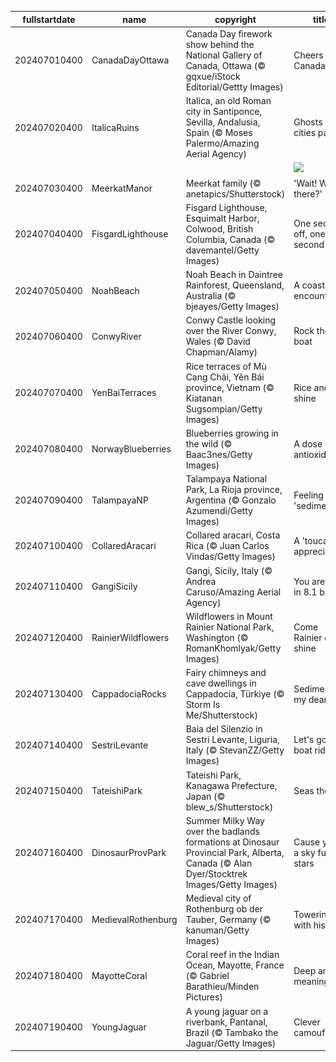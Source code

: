 |fullstartdate|name|copyright|title|image|
|--|--|--|--|--|
202407010400|CanadaDayOttawa|Canada Day firework show behind the National Gallery of Canada, Ottawa (© gqxue/iStock Editorial/Gettty Images)|Cheers to Canada!|![](/en-CA/2024/07/202407010400CanadaDayOttawa.jpg)|
202407020400|ItalicaRuins|Italica, an old Roman city in Santiponce, Sevilla, Andalusia, Spain (© Moses Palermo/Amazing Aerial Agency)|Ghosts of cities past|![](/en-CA/2024/07/202407020400ItalicaRuins.jpg)|
||||![](/en-CA/2024/07/.jpg)|
202407030400|MeerkatManor|Meerkat family (© anetapics/Shutterstock)|'Wait! Who's there?'|![](/en-CA/2024/07/202407030400MeerkatManor.jpg)|
202407040400|FisgardLighthouse|Fisgard Lighthouse, Esquimalt Harbor, Colwood, British Columbia, Canada (© davemantel/Getty Images)|One second off, one second on|![](/en-CA/2024/07/202407040400FisgardLighthouse.jpg)|
202407050400|NoahBeach|Noah Beach in Daintree Rainforest, Queensland, Australia (© bjeayes/Getty Images)|A coastal encounter|![](/en-CA/2024/07/202407050400NoahBeach.jpg)|
202407060400|ConwyRiver|Conwy Castle looking over the River Conwy, Wales (© David Chapman/Alamy)|Rock the boat|![](/en-CA/2024/07/202407060400ConwyRiver.jpg)|
202407070400|YenBaiTerraces|Rice terraces of Mù Cang Chải, Yên Bái province, Vietnam (© Kiatanan Sugsompian/Getty Images)|Rice and shine|![](/en-CA/2024/07/202407070400YenBaiTerraces.jpg)|
202407080400|NorwayBlueberries|Blueberries growing in the wild (© Baac3nes/Getty Images)|A dose of antioxidants|![](/en-CA/2024/07/202407080400NorwayBlueberries.jpg)|
202407090400|TalampayaNP|Talampaya National Park, La Rioja province, Argentina (© Gonzalo Azumendi/Getty Images)|Feeling 'sedimental'?|![](/en-CA/2024/07/202407090400TalampayaNP.jpg)|
202407100400|CollaredAracari|Collared aracari, Costa Rica (© Juan Carlos Vindas/Getty Images)|A 'toucan' of appreciation|![](/en-CA/2024/07/202407100400CollaredAracari.jpg)|
202407110400|GangiSicily|Gangi, Sicily, Italy (© Andrea Caruso/Amazing Aerial Agency)|You are one in 8.1 billion|![](/en-CA/2024/07/202407110400GangiSicily.jpg)|
202407120400|RainierWildflowers|Wildflowers in Mount Rainier National Park, Washington (© RomanKhomlyak/Getty Images)|Come Rainier or shine|![](/en-CA/2024/07/202407120400RainierWildflowers.jpg)|
202407130400|CappadociaRocks|Fairy chimneys and cave dwellings in Cappadocia, Türkiye (© Storm Is Me/Shutterstock)|Sedimentary, my dear|![](/en-CA/2024/07/202407130400CappadociaRocks.jpg)|
202407140400|SestriLevante|Baia del Silenzio in Sestri Levante, Liguria, Italy (© StevanZZ/Getty Images)|Let's go for a boat ride!|![](/en-CA/2024/07/202407140400SestriLevante.jpg)|
202407150400|TateishiPark|Tateishi Park, Kanagawa Prefecture, Japan (© blew_s/Shutterstock)|Seas the day|![](/en-CA/2024/07/202407150400TateishiPark.jpg)|
202407160400|DinosaurProvPark|Summer Milky Way over the badlands formations at Dinosaur Provincial Park, Alberta, Canada (© Alan Dyer/Stocktrek Images/Getty Images)|Cause you're a sky full of stars|![](/en-CA/2024/07/202407160400DinosaurProvPark.jpg)|
202407170400|MedievalRothenburg|Medieval city of Rothenburg ob der Tauber, Germany (© kanuman/Getty Images)|Towering with history|![](/en-CA/2024/07/202407170400MedievalRothenburg.jpg)|
202407180400|MayotteCoral|Coral reef in the Indian Ocean, Mayotte, France (© Gabriel Barathieu/Minden Pictures)|Deep and meaningful|![](/en-CA/2024/07/202407180400MayotteCoral.jpg)|
202407190400|YoungJaguar|A young jaguar on a riverbank, Pantanal, Brazil (© Tambako the Jaguar/Getty Images)|Clever camouflage|![](/en-CA/2024/07/202407190400YoungJaguar.jpg)|
